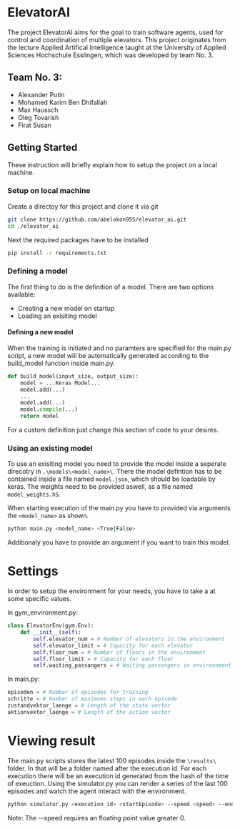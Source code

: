 # ElevatorAI

The project ElevatorAI aims for the goal to train software agents, used for control and coordination of multiple elevators.
This project originates from the lecture Applied Artifical Intelligence taught at the University of Applied Sciences Hochschule Esslingen, which was developed by team No. 3.

## Team No. 3:
 * Alexander Putin
 * Mohamed Karim Ben Dhifallah
 * Max Haussch
 * Oleg Tovarish
 * Firat Susan

## Getting Started
These instruction will briefly explain how to setup the project on a local machine.

### Setup on local machine
Create a directoy for this project and clone it via git
```sh
git clone https://github.com/abelokon955/elevator_ai.git
cd ./elevator_ai
```
Next the required packages have to be installed
```sh
pip install -r requirements.txt
```

### Defining a model
The first thing to do is the definition of a model.
There are two options available:
 * Creating a new model on startup
 * Loading an exisiting model

#### Defining a new model
When the training is initiated and no paramters are specified for the main.py script, a new model will be automatically generated according to the build_model function inside main.py.
```py
def build_model(input_size, output_size):
    model = ...Keras Model...
    model.add(...)
    ...
    model.add(...)
    model.compile(...)
    return model
```
For a custom definition just change this section of code to your desires.

### Using an existing model
To use an exisiting model you need to provide the model inside a seperate direcotry in `.\models\<model_name>\`. There the model defintion has to be contained inside a file named `model.json`, which should be loadable by keras. The weights need to be provided aswell, as a file named `model_weights.h5`.

When starting execution of the main.py you have to provided via arguments the `<model_name>` as shown.
```sh
python main.py <model_name> <True|False>
```
Additionaly you have to provide an argument if you want to train this model.

# Settings
In order to setup the environment for your needs, you have to take a at some specific values.

In gym_environment.py:
```py
class ElevatorEnv(gym.Env):
    def __init__(self):
        self.elevator_num = # Number of elevators in the environment
        self.elevator_limit = # Capacity for each elevator
        self.floor_num = # Number of floors in the environment
        self.floor_limit = # Capacity for each floor
        self.waiting_passangers = # Waiting passengers in environnment
```

In main.py:
```py
episoden = # Number of episodes for training
schritte = # Number of maximums steps in each episode
zustandvektor_laenge = # Length of the state vector
aktionvektor_laenge = # Length of the action vector
```

# Viewing result
The main.py scripts stores the latest 100 episodes inside the `\results\` folder. In that will be a folder named after the execution id. For each execution there will be an execution id generated from the hash of the time of exeuction.
Using the simulator.py you can render a series of the last 100 episodes and watch the agent interact with the environment.
```sh
python simulator.py <execution id> <startEpisode> --speed <speed> --end_episode <lastEpisode>
```
Note: The --speed requires an floating point value greater 0.

